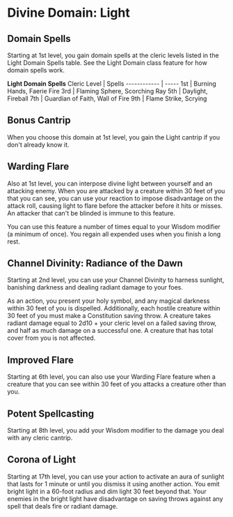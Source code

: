 # Divine Domain: Light

## Domain Spells
Starting at 1st level, you gain domain spells at the cleric levels listed in the Light Domain Spells table. See the Light Domain class feature for how domain spells work.

**Light Domain Spells**
Cleric Level |	Spells
------------ | -----
1st	| Burning Hands, Faerie Fire
3rd	| Flaming Sphere, Scorching Ray
5th	| Daylight, Fireball
7th	| Guardian of Faith, Wall of Fire
9th	| Flame Strike, Scrying

## Bonus Cantrip
When you choose this domain at 1st level, you gain the Light cantrip if you don't already know it.

## Warding Flare
Also at 1st level, you can interpose divine light between yourself and an attacking enemy. When you are attacked by a creature within 30 feet of you that you can see, you can use your reaction to impose disadvantage on the attack roll, causing light to flare before the attacker before it hits or misses. An attacker that can't be blinded is immune to this feature.

You can use this feature a number of times equal to your Wisdom modifier (a minimum of once). You regain all expended uses when you finish a long rest.

## Channel Divinity: Radiance of the Dawn
Starting at 2nd level, you can use your Channel Divinity to harness sunlight, banishing darkness and dealing radiant damage to your foes.

As an action, you present your holy symbol, and any magical darkness within 30 feet of you is dispelled. Additionally, each hostile creature within 30 feet of you must make a Constitution saving throw. A creature takes radiant damage equal to 2d10 + your cleric level on a failed saving throw, and half as much damage on a successful one. A creature that has total cover from you is not affected.

## Improved Flare
Starting at 6th level, you can also use your Warding Flare feature when a creature that you can see within 30 feet of you attacks a creature other than you.

## Potent Spellcasting
Starting at 8th level, you add your Wisdom modifier to the damage you deal with any cleric cantrip.

## Corona of Light
Starting at 17th level, you can use your action to activate an aura of sunlight that lasts for 1 minute or until you dismiss it using another action. You emit bright light in a 60-foot radius and dim light 30 feet beyond that. Your enemies in the bright light have disadvantage on saving throws against any spell that deals fire or radiant damage.
